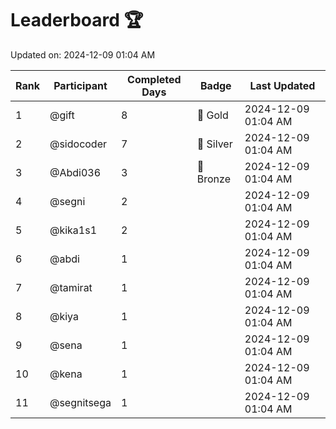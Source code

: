 # Leaderboard 🏆

Updated on: 2024-12-09 01:04 AM

| Rank | Participant       | Completed Days | Badge      | Last Updated         |
|------|-------------------|----------------|------------|----------------------|
| 1    | @gift             | 8              | 🏅 Gold     | 2024-12-09 01:04 AM |
| 2    | @sidocoder        | 7              | 🥈 Silver   | 2024-12-09 01:04 AM |
| 3    | @Abdi036          | 3              | 🥉 Bronze   | 2024-12-09 01:04 AM |
| 4    | @segni            | 2              |            | 2024-12-09 01:04 AM |
| 5    | @kika1s1          | 2              |            | 2024-12-09 01:04 AM |
| 6    | @abdi             | 1              |            | 2024-12-09 01:04 AM |
| 7    | @tamirat          | 1              |            | 2024-12-09 01:04 AM |
| 8    | @kiya             | 1              |            | 2024-12-09 01:04 AM |
| 9    | @sena             | 1              |            | 2024-12-09 01:04 AM |
| 10   | @kena             | 1              |            | 2024-12-09 01:04 AM |
| 11   | @segnitsega       | 1              |            | 2024-12-09 01:04 AM |
